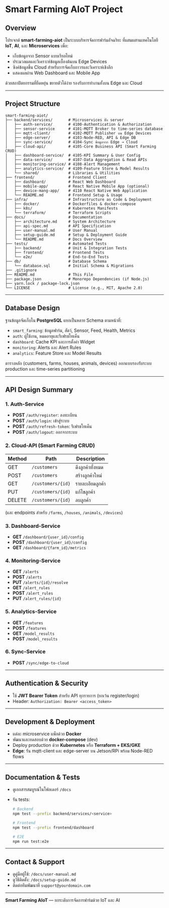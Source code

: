 # Smart Farming AIoT Project

## Overview

โปรเจกต์ **smart-farming-aiot** เป็นระบบบริหารจัดการฟาร์มอัจฉริยะ ที่ผสมผสานเทคโนโลยี **IoT**, **AI**, และ **Microservices** เพื่อ:

* เก็บข้อมูลจาก Sensor แบบเรียลไทม์
* ประมวลผลและวิเคราะห์ข้อมูลเบื้องต้นบน Edge Devices
* ซิงค์ข้อมูลขึ้น Cloud สำหรับการจัดเก็บถาวรและวิเคราะห์เชิงลึก
* แสดงผลผ่าน Web Dashboard และ Mobile App

ด้วยสถาปัตยกรรมที่ยืดหยุ่น ขยายตัวได้ง่าย รองรับการทำงานทั้งบน Edge และ Cloud

---

## Project Structure

```plaintext
smart-farming-aiot/
├── backend/services/       # Microservices ฝั่ง server
│   ├── auth-service/       # 4100-Authentication & Authorization
│   ├── sensor-service      # 4101-MQTT Broker to time-series database
│   ├── mqtt-client/        # 4102-MQTT Publisher บน Edge Devices
│   ├── edge-server/        # 4103-Node-RED, API & Edge DB
│   ├── sync-service/       # 4104-Sync ข้อมูลจาก Edge → Cloud
│   ├── cloud-api/          # 4105-Core Business API (Smart Farming CRUD)
│   ├── dashboard-service/  # 4105-KPI Summary & User Config
│   ├── data-service/       # 4107-Data Aggregation & Read APIs
│   ├── monitoring-service/ # 4108-Alert Management
│   ├── analytics-service/  # 4109-Feature Store & Model Results
│   └── shared/             # Libraries & Utilities
├── frontend/               # Frontend Client
│   ├── dashboard/          # React Web Dashboard
│   ├── mobile-app/         # React Native Mobile App (optional)
│   ├── device-mang-app/    # 4110 React Native Web Application
│   └── README.md           # Frontend Setup & Usage
├── infra/                  # Infrastructure as Code & Deployment
│   ├── docker/             # Dockerfiles & docker-compose
│   ├── k8s/                # Kubernetes Manifests
│   └── terraform/          # Terraform Scripts
├── docs/                   # Documentation
│   ├── architecture.md     # System Architecture
│   ├── api-spec.md         # API Specification
│   ├── user-manual.md      # User Manual
│   ├── setup-guide.md      # Setup & Deployment Guide
│   └── README.md           # Docs Overview
├── tests/                  # Automated Tests
│   ├── backend/            # Unit & Integration Tests
│   ├── frontend/           # Frontend Tests
│   └── e2e/                # End-to-End Tests
├── db/                     # Database Schema
│   └── database.sql        # Initial Schema & Migrations
├── .gitignore
├── README.md               # This File
├── package.json            # Monorepo Dependencies (if Node.js)
├── yarn.lock / package-lock.json
└── LICENSE                 # License (e.g., MIT, Apache 2.0)
```

---

## Database Design

ฐานข้อมูลจัดเก็บใน **PostgreSQL** แยกเป็นหลาย Schema ตามหน้าที่:

* `smart_farming`: ข้อมูลฟาร์ม, สัตว์, Sensor, Feed, Health, Metrics
* `auth`: ผู้ใช้งาน, หมดอายุและรีเฟรชโทเค็น
* `dashboard`: Cache KPI และการตั้งค่า Widget
* `monitoring`: Alerts และ Alert Rules
* `analytics`: Feature Store และ Model Results

ตารางหลัก (customers, farms, houses, animals, devices) ออกแบบรองรับระบบ production และ time-series partitioning

---

## API Design Summary

### 1. Auth-Service

* **POST** `/auth/register`: ลงทะเบียน
* **POST** `/auth/login`: เข้าสู่ระบบ
* **POST** `/auth/refresh-token`: รีเฟรชโทเค็น
* **POST** `/auth/logout`: ออกจากระบบ

### 2. Cloud-API (Smart Farming CRUD)

| Method | Path              | Description      |
| ------ | ----------------- | ---------------- |
| GET    | `/customers`      | ดึงลูกค้าทั้งหมด |
| POST   | `/customers`      | สร้างลูกค้าใหม่  |
| GET    | `/customers/{id}` | รายละเอียดลูกค้า |
| PUT    | `/customers/{id}` | แก้ไขลูกค้า      |
| DELETE | `/customers/{id}` | ลบลูกค้า         |

(และ endpoints สำหรับ `/farms`, `/houses`, `/animals`, `/devices`)

### 3. Dashboard-Service

* **GET** `/dashboard/{user_id}/config`
* **POST** `/dashboard/{user_id}/config`
* **GET** `/dashboard/{farm_id}/metrics`

### 4. Monitoring-Service

* **GET** `/alerts`
* **POST** `/alerts`
* **PUT** `/alerts/{id}/resolve`
* **GET** `/alert_rules`
* **POST** `/alert_rules`
* **PUT** `/alert_rules/{id}`

### 5. Analytics-Service

* **GET** `/features`
* **POST** `/features`
* **GET** `/model_results`
* **POST** `/model_results`

### 6. Sync-Service

* **POST** `/sync/edge-to-cloud`

---

## Authentication & Security

* ใช้ **JWT Bearer Token** สําหรับ API ทุกรายการ (ยกเว้น register/login)
* Header: `Authorization: Bearer <access_token>`

---

## Development & Deployment

* แต่ละ microservice แพ็กด้วย **Docker**
* พัฒนาและทดสอบด้วย **docker-compose** (dev)
* Deploy production ด้วย **Kubernetes** หรือ **Terraform + EKS/GKE**
* **Edge**: รัน mqtt-client และ edge-server บน Jetson/RPi พร้อม Node-RED flows

---

## Documentation & Tests

* ดูเอกสารสมบูรณ์ในโฟลเดอร์ `/docs`
* รัน tests:

  ```bash
  # Backend
  npm test --prefix backend/services/<service>

  # Frontend
  npm test --prefix frontend/dashboard

  # E2E
  npm run test:e2e
  ```

---

## Contact & Support

* ดูคู่มือผู้ใช้: `/docs/user-manual.md`
* ดูวิธีติดตั้ง: `/docs/setup-guide.md`
* ติดต่อทีมพัฒนาที่ `support@yourdomain.com`

---

**Smart Farming AIoT** — ยกระดับการจัดการฟาร์มด้วย IoT และ AI

